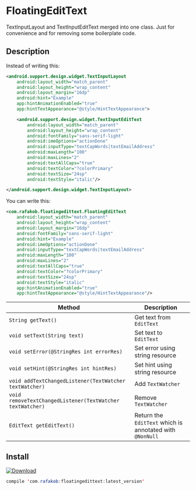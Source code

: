 # FloatingEditText

TextInputLayout and TextInputEditText merged into one class. Just for convenience and for removing some boilerplate code.

## Description
Instead of writing this:
```xml
<android.support.design.widget.TextInputLayout
    android:layout_width="match_parent"
    android:layout_height="wrap_content"
    android:layout_margin="16dp"
    android:hint="Example"
    app:hintAnimationEnabled="true"
    app:hintTextAppearance="@style/HintTextAppearance">

    <android.support.design.widget.TextInputEditText
        android:layout_width="match_parent"
        android:layout_height="wrap_content"
        android:fontFamily="sans-serif-light"
        android:imeOptions="actionDone"
        android:inputType="textCapWords|textEmailAddress"
        android:maxLength="100"
        android:maxLines="2"
        android:textAllCaps="true"
        android:textColor="?colorPrimary"
        android:textSize="24sp"
        android:textStyle="italic"/>

</android.support.design.widget.TextInputLayout>
```

You can write this:
```xml
<com.rafakob.floatingedittext.FloatingEditText
    android:layout_width="match_parent"
    android:layout_height="wrap_content"
    android:layout_margin="16dp"
    android:fontFamily="sans-serif-light"
    android:hint="Example"
    android:imeOptions="actionDone"
    android:inputType="textCapWords|textEmailAddress"
    android:maxLength="100"
    android:maxLines="2"
    android:textAllCaps="true"
    android:textColor="?colorPrimary"
    android:textSize="24sp"
    android:textStyle="italic"
    app:hintAnimationEnabled="true"
    app:hintTextAppearance="@style/HintTextAppearance"/>
```

| Method | Description |
|---|---|
| `String getText()` | Get text from `EditText` |
| `void setText(String text)` | Set text to `EditText` |
| `void setError(@StringRes int errorRes)` | Set error using string resource |
| `void setHint(@StringRes int hintRes)` | Set hint using string resource |
| `void addTextChangedListener(TextWatcher textWatcher)` | Add `TextWatcher` |
| `void removeTextChangedListener(TextWatcher textWatcher)` | Remove `TextWatcher` |
| `EditText getEditText()` | Return the `EditText` which is annotated with `@NonNull` |

## Install
[ ![Download](https://api.bintray.com/packages/rafakob/maven/FloatingEditText/images/download.svg) ](https://bintray.com/rafakob/maven/FloatingEditText/_latestVersion)

```java
compile 'com.rafakob:floatingedittext:latest_version'
```
